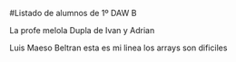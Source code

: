 #Listado de alumnos de 1º DAW B


La profe melola
Dupla de Ivan y Adrian























































Luis Maeso Beltran esta es mi linea los arrays son dificiles

